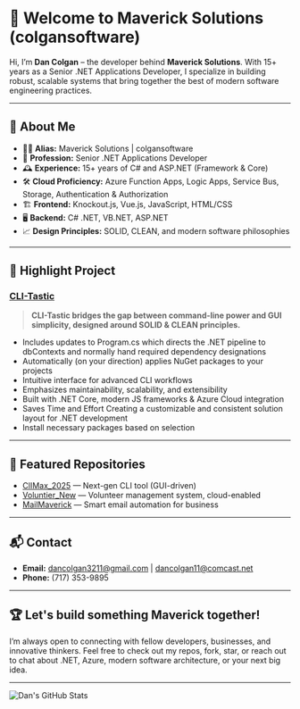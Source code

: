 # 👋 Welcome to Maverick Solutions (colgansoftware)

Hi, I’m **Dan Colgan** – the developer behind **Maverick Solutions**. With 15+ years as a Senior .NET Applications Developer, I specialize in building robust, scalable systems that bring together the best of modern software engineering practices.

---

## 🚀 About Me

- 🧑‍💻 **Alias:** Maverick Solutions | colgansoftware
- 💼 **Profession:** Senior .NET Applications Developer
- 🕰️ **Experience:** 15+ years of C# and ASP.NET (Framework & Core)
- 🛠️ **Cloud Proficiency:** Azure Function Apps, Logic Apps, Service Bus, Storage, Authentication & Authorization
- 🏗️ **Frontend:** Knockout.js, Vue.js, JavaScript, HTML/CSS
- 🖥️ **Backend:** C# .NET, VB.NET, ASP.NET
- 📈 **Design Principles:** SOLID, CLEAN, and modern software philosophies

---

## 🌟 Highlight Project

### [CLI-Tastic](https://github.com/colgansoftware/ClIMax_2025)
> **CLI-Tastic bridges the gap between command-line power and GUI simplicity, designed around SOLID & CLEAN principles.**
- Includes updates to Program.cs which directs the .NET pipeline to dbContexts and normally hand required dependency designations
- Automatically (on your direction) applies NuGet packages to your projects
- Intuitive interface for advanced CLI workflows
- Emphasizes maintainability, scalability, and extensibility
- Built with .NET Core, modern JS frameworks & Azure Cloud integration
- Saves Time and Effort Creating a customizable and consistent solution layout for .NET development</li>
- Install necessary packages based on selection</li>


---

## 📂 Featured Repositories

- [ClIMax_2025](https://github.com/colgansoftware/ClIMax_2025) — Next-gen CLI tool (GUI-driven)
- [Voluntier_New](https://github.com/colgansoftware/Voluntier_New) — Volunteer management system, cloud-enabled
- [MailMaverick](https://github.com/colgansoftware/MailMaverick) — Smart email automation for business

---

## 📬 Contact

- **Email:** dancolgan3211@gmail.com | dancolgan11@comcast.net
- **Phone:** (717) 353-9895

---

## 🏆 Let's build something Maverick together!

I’m always open to connecting with fellow developers, businesses, and innovative thinkers. Feel free to check out my repos, fork, star, or reach out to chat about .NET, Azure, modern software architecture, or your next big idea.

---

![Dan's GitHub Stats](https://github-readme-stats.vercel.app/api?username=colgansoftware&show_icons=true&theme=radical)
